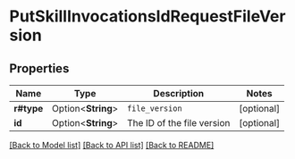 # PutSkillInvocationsIdRequestFileVersion

## Properties

Name | Type | Description | Notes
------------ | ------------- | ------------- | -------------
**r#type** | Option<**String**> | `file_version` | [optional]
**id** | Option<**String**> | The ID of the file version | [optional]

[[Back to Model list]](../README.md#documentation-for-models) [[Back to API list]](../README.md#documentation-for-api-endpoints) [[Back to README]](../README.md)


